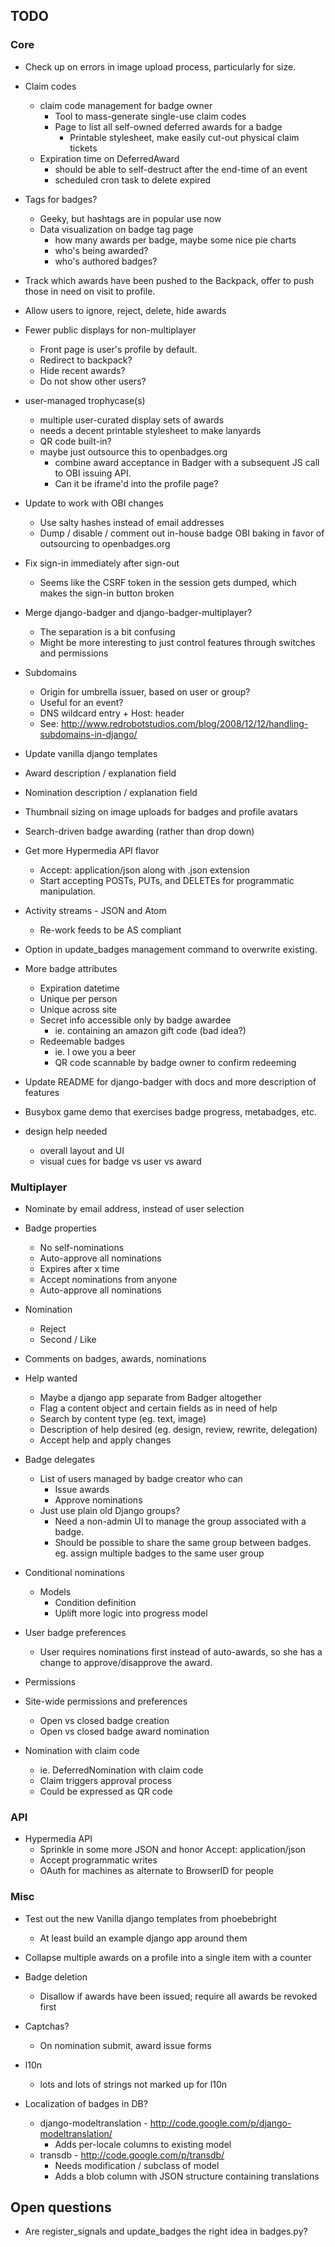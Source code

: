 ## TODO

### Core

* Check up on errors in image upload process, particularly for size.

* Claim codes
    * claim code management for badge owner
        * Tool to mass-generate single-use claim codes
        * Page to list all self-owned deferred awards for a badge
            * Printable stylesheet, make easily cut-out physical claim tickets
    * Expiration time on DeferredAward
        * should be able to self-destruct after the end-time of an event
        * scheduled cron task to delete expired

* Tags for badges?
    * Geeky, but hashtags are in popular use now
    * Data visualization on badge tag page
        * how many awards per badge, maybe some nice pie charts
        * who's being awarded?
        * who's authored badges?

* Track which awards have been pushed to the Backpack, offer to push those in
  need on visit to profile.

* Allow users to ignore, reject, delete, hide awards

* Fewer public displays for non-multiplayer
    * Front page is user's profile by default.
    * Redirect to backpack?
    * Hide recent awards?
    * Do not show other users?

* user-managed trophycase(s)
    * multiple user-curated display sets of awards
    * needs a decent printable stylesheet to make lanyards
    * QR code built-in?
    * maybe just outsource this to openbadges.org
        * combine award acceptance in Badger with a subsequent JS call to OBI
          issuing API.
        * Can it be iframe'd into the profile page?

* Update to work with OBI changes
    * Use salty hashes instead of email addresses
    * Dump / disable / comment out in-house badge OBI baking in favor of
      outsourcing to openbadges.org

* Fix sign-in immediately after sign-out
    * Seems like the CSRF token in the session gets dumped, which makes the
      sign-in button broken

* Merge django-badger and django-badger-multiplayer?
    * The separation is a bit confusing
    * Might be more interesting to just control features through switches and
      permissions

* Subdomains
    * Origin for umbrella issuer, based on user or group?
    * Useful for an event?
    * DNS wildcard entry + Host: header
    * See: http://www.redrobotstudios.com/blog/2008/12/12/handling-subdomains-in-django/

* Update vanilla django templates

* Award description / explanation field

* Nomination description / explanation field

* Thumbnail sizing on image uploads for badges and profile avatars

* Search-driven badge awarding (rather than drop down)

* Get more Hypermedia API flavor
    * Accept: application/json along with .json extension
    * Start accepting POSTs, PUTs, and DELETEs for programmatic manipulation.

* Activity streams - JSON and Atom
    * Re-work feeds to be AS compliant

* Option in update_badges management command to overwrite existing.

* More badge attributes
    * Expiration datetime
    * Unique per person
    * Unique across site
    * Secret info accessible only by badge awardee
        * ie. containing an amazon gift code (bad idea?)
    * Redeemable badges
        * ie. I owe you a beer
        * QR code scannable by badge owner to confirm redeeming

* Update README for django-badger with docs and more description of features

* Busybox game demo that exercises badge progress, metabadges, etc.

* design help needed
    * overall layout and UI
    * visual cues for badge vs user vs award

### Multiplayer

* Nominate by email address, instead of user selection

* Badge properties
    * No self-nominations
    * Auto-approve all nominations
    * Expires after x time
    * Accept nominations from anyone
    * Auto-approve all nominations

* Nomination
    * Reject
    * Second / Like

* Comments on badges, awards, nominations

* Help wanted
    * Maybe a django app separate from Badger altogether
    * Flag a content object and certain fields as in need of help
    * Search by content type (eg. text, image)
    * Description of help desired (eg. design, review, rewrite, delegation)
    * Accept help and apply changes

* Badge delegates
    * List of users managed by badge creator who can
        * Issue awards
        * Approve nominations
    * Just use plain old Django groups?
        * Need a non-admin UI to manage the group associated with a badge.
        * Should be possible to share the same group between badges. eg. assign
          multiple badges to the same user group

* Conditional nominations
    * Models
        * Condition definition
        * Uplift more logic into progress model

* User badge preferences
    * User requires nominations first instead of auto-awards, so she has a
      change to approve/disapprove the award.

* Permissions

* Site-wide permissions and preferences
    * Open vs closed badge creation
    * Open vs closed badge award nomination

* Nomination with claim code
    * ie. DeferredNomination with claim code
    * Claim triggers approval process
    * Could be expressed as QR code

### API

* Hypermedia API
    * Sprinkle in some more JSON and honor Accept: application/json
    * Accept programmatic writes
    * OAuth for machines as alternate to BrowserID for people

### Misc

* Test out the new Vanilla django templates from phoebebright
    * At least build an example django app around them

* Collapse multiple awards on a profile into a single item with a counter
* Badge deletion
    * Disallow if awards have been issued; require all awards be revoked first
* Captchas?
    * On nomination submit, award issue forms
* l10n
    * lots and lots of strings not marked up for l10n
* Localization of badges in DB?
    * django-modeltranslation - http://code.google.com/p/django-modeltranslation/
        * Adds per-locale columns to existing model
    * transdb - http://code.google.com/p/transdb/
        * Needs modification / subclass of model
        * Adds a blob column with JSON structure containing translations

## Open questions

* Are register_signals and update_badges the right idea in badges.py?

